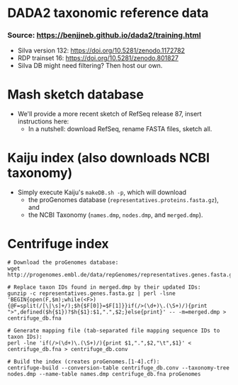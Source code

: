 # DADA2 taxonomic reference data

### Source: https://benjjneb.github.io/dada2/training.html

- Silva version 132: https://doi.org/10.5281/zenodo.1172782
- RDP trainset 16: https://doi.org/10.5281/zenodo.801827
- Silva DB might need filtering? Then host our own.

#  Mash sketch database

- We'll provide a more recent sketch of RefSeq release 87, insert instructions here:
  - In a nutshell: download RefSeq, rename FASTA files, sketch all.

# Kaiju index (also downloads NCBI taxonomy)

- Simply execute Kaiju's ``makeDB.sh -p``, which will download
  - the proGenomes database (``representatives.proteins.fasta.gz``), and
  - the NCBI Taxonomy (``names.dmp``, ``nodes.dmp``, and ``merged.dmp``).

# Centrifuge index

```
# Download the proGenomes database:
wget http://progenomes.embl.de/data/repGenomes/representatives.genes.fasta.gz

# Replace taxon IDs found in merged.dmp by their updated IDs:
gunzip -c representatives.genes.fasta.gz | perl -lsne 'BEGIN{open(F,$m);while(<F>){@F=split(/[\|\s]+/);$h{$F[0]}=$F[1]}}if(/>(\d+)\.(\S+)/){print ">",defined($h{$1})?$h{$1}:$1,".",$2;}else{print}' -- -m=merged.dmp > centrifuge_db.fna

# Generate mapping file (tab-separated file mapping sequence IDs to taxon IDs):
perl -lne 'if(/>(\d+)\.(\S+)/){print $1,".",$2,"\t",$1}' < centrifuge_db.fna > centrifuge_db.conv

# Build the index (creates proGenomes.[1-4].cf):
centrifuge-build --conversion-table centrifuge_db.conv --taxonomy-tree nodes.dmp --name-table names.dmp centrifuge_db.fna proGenomes
```
